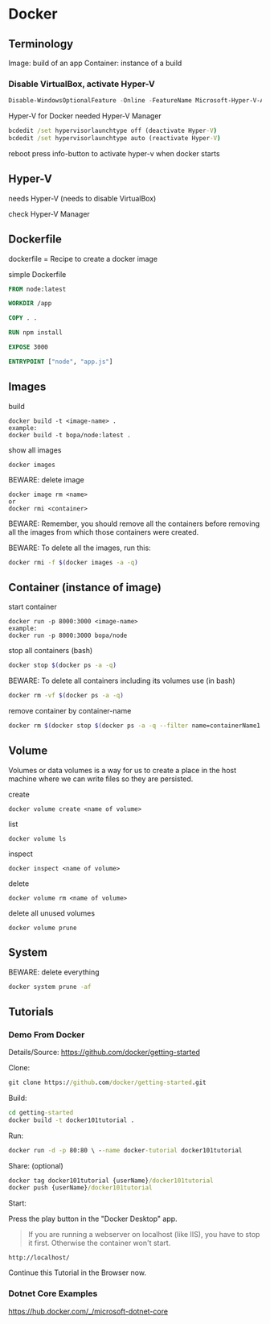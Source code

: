 # Docker

## Terminology

Image: build of an app
Container: instance of a build

### Disable VirtualBox, activate Hyper-V

```powershell
Disable-WindowsOptionalFeature -Online -FeatureName Microsoft-Hyper-V-All
```

Hyper-V for Docker needed
Hyper-V Manager

```cmd
bcdedit /set hypervisorlaunchtype off (deactivate Hyper-V)
bcdedit /set hypervisorlaunchtype auto (reactivate Hyper-V)
```

reboot
press info-button to activate hyper-v when docker starts

## Hyper-V

needs Hyper-V (needs to disable VirtualBox)

check Hyper-V Manager

## Dockerfile

dockerfile = Recipe to create a docker image

simple Dockerfile

```dockerfile
FROM node:latest

WORKDIR /app

COPY . .

RUN npm install

EXPOSE 3000

ENTRYPOINT ["node", "app.js"]
```

## Images

build

```dos
docker build -t <image-name> .
example:
docker build -t bopa/node:latest .
```

show all images

```dos
docker images
```

BEWARE: delete image

```dos
docker image rm <name>
or
docker rmi <container>
```

BEWARE: Remember, you should remove all the containers before removing all the images from which those containers were created.

BEWARE: To delete all the images, run this:

```bash
docker rmi -f $(docker images -a -q)
```

## Container (instance of image)

start container

```dos
docker run -p 8000:3000 <image-name>
example:
docker run -p 8000:3000 bopa/node
```

stop all containers (bash)

```bash
docker stop $(docker ps -a -q)
```

BEWARE: To delete all containers including its volumes use (in bash)

```bash
docker rm -vf $(docker ps -a -q)
```

remove container by container-name

```bash
docker rm $(docker stop $(docker ps -a -q --filter name=containerName1 --format="{{.ID}}"))
```

## Volume

Volumes or data volumes is a way for us to create a place in the host machine where we can write files so they are persisted.

create

```dos
docker volume create <name of volume>
```

list

```dos
docker volume ls
```

inspect

```dos
docker inspect <name of volume>
```

delete

```dos
docker volume rm <name of volume>
```

delete all unused volumes

```dos
docker volume prune
```

## System

BEWARE: delete everything

```bash
docker system prune -af
```

## Tutorials

### Demo From Docker

Details/Source: https://github.com/docker/getting-started

Clone:

```cmd
git clone https://github.com/docker/getting-started.git
```

Build:

```cmd
cd getting-started
docker build -t docker101tutorial .
```

Run:

```cmd
docker run -d -p 80:80 \ --name docker-tutorial docker101tutorial
```

Share: (optional)

```cmd
docker tag docker101tutorial {userName}/docker101tutorial
docker push {userName}/docker101tutorial
```

Start:

Press the play button in the "Docker Desktop" app.

> If you are running a webserver on localhost (like IIS), you have to stop it first. Otherwise the container won't start.

`http://localhost/`

Continue this Tutorial in the Browser now.

### Dotnet Core Examples

https://hub.docker.com/_/microsoft-dotnet-core
